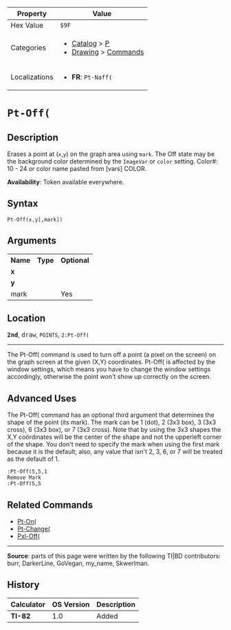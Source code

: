 | Property      | Value |
|---------------|-------|
| Hex Value     | `$9F`|
| Categories    | <ul><li>[Catalog](<../categories/Catalog.md>) > [P](<../categories/Catalog.md#P>)</li><li>[Drawing](<../categories/Drawing.md>) > [Commands](<../categories/Drawing.md#Commands>)</li></ul> |
| Localizations | <ul><li><b>FR</b>: `Pt-Naff(`</li></ul> |

# `Pt-Off(`

## Description
Erases a point at (`x`,`y`) on the graph area using `mark`. The Off state may be the background color determined by the `ImageVar` or `color` setting.
Color#: 10 - 24 or color name pasted from [vars] COLOR.


<b>Availability</b>: Token available everywhere.

## Syntax
`Pt-Off(x,y[,mark])`

## Arguments
<table>
<tr><th>Name</th><th>Type</th><th>Optional</th></tr>

<tr><td><b>x</b></td><td></td><td></td></tr>

<tr><td><b>y</b></td><td></td><td></td></tr>

<tr><td>mark</td><td></td><td>Yes</td></tr>

</table>

## Location
<tt><kbd><b>2nd</b></kbd></tt>, <kbd>draw</kbd>, `POINTS`, `2:Pt-Off(`
<hr>

The Pt-Off( command is used to turn off a point (a pixel on the screen) on the graph screen at the given (X,Y) coordinates. Pt-Off( is affected by the window settings, which means you have to change the window settings accordingly, otherwise the point won't show up correctly on the screen.

## Advanced Uses

The Pt-Off( command has an optional third argument that determines the shape of the point (its mark). The mark can be 1 (dot), 2 (3x3 box), 3 (3x3 cross), 6 (3x3 box), or 7 (3x3 cross). Note that by using the 3x3 shapes the X,Y coördinates will be the center of the shape and not the upperleft corner of the shape. You don't need to specify the mark when using the first mark because it is the default; also, any value that isn't 2, 3, 6, or 7 will be treated as the default of 1.

```ti-basic
:Pt-Off(5,5,1
Remove Mark
:Pt-Off(5,5
```

## Related Commands

*   [Pt-On(](Pt-On\(.md)
*   [Pt-Change(](Pt-Change\(.md)
*   [Pxl-Off(](Pxl-Off\(.md)

* * *

**Source**: parts of this page were written by the following TI|BD contributors: burr, DarkerLine, GoVegan, my_name, Skwerlman.

## History
| Calculator | OS Version | Description |
|------------|------------|-------------|
| <b>TI-82</b> | 1.0 | Added |


